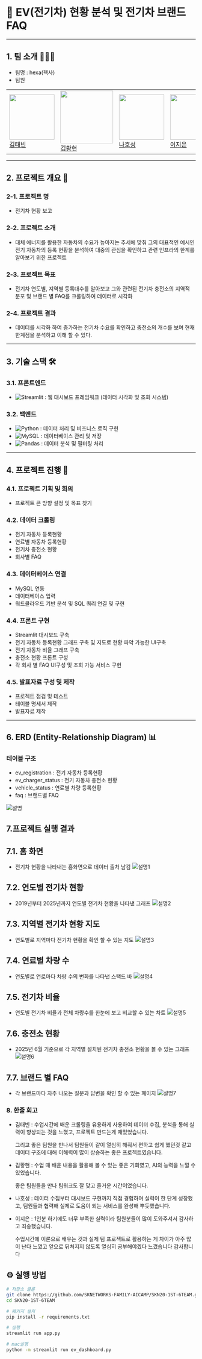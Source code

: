 # 🚗 EV(전기차) 현황 분석 및 전기차 브랜드 FAQ

---

## 1. 팀 소개 🧑‍🤝‍🧑

   - 팀명 : hexa(헥사)
   - 팀원

| | | | |
|---|---|---|---|
| <img src="사진폴더/pika.jpeg" width="120"> <br> [김태빈](https://github.com/binibini90) | <img src="사진폴더/jaman.jpeg" width="140"> <br> [김황현](https://github.com/python11021) | <img src="사진폴더/pichu.jpeg" width="120"> <br> [나호성](https://github.com/BBuSang) | <img src="사진폴더/ulpak.jpg" width="120"> <br> [이지은](https://github.com/jieun9508-cyber) |


---

## 2. 프로젝트 개요 📖

### 2-1. 프로젝트 명
        
- 전기차 현황 보고
        
### 2-2. 프로젝트 소개
         
- 대체 에너지를 활용한 자동차의 수요가 높아지는 추세에 맞춰 그의 대표적인 예시인 전기 자동차의 등록 현황을 분석하여 대중의 관심을 확인하고 관련 인프라의 한계를 알아보기 위한 프로젝트
        
### 2-3. 프로젝트 목표
         
- 전기차 연도별, 지역별 등록대수를 알아보고 그와 관련된 전기차 충전소의 지역적 분포 및 브랜드 별 FAQ를 크롤링하여 데이터로 시각화
        
### 2-4. 프로젝트 결과
         
- 데이터를 시각화 하여 증가하는 전기차 수요를 확인하고 충전소의 개수를 보며 현재 한계점을 분석하고 이해 할 수 있다.

---

## 3. 기술 스택  🛠

### 3.1. 프론트엔드  
- ![Streamlit](https://img.shields.io/badge/-streamlit-red?logo=streamlit&logoColor=white) : 웹 대시보드 프레임워크 (데이터 시각화 및 조회 시스템)  

### 3.2. 백엔드  
- ![Python](https://img.shields.io/badge/-python-blue?logo=python&logoColor=white) : 데이터 처리 및 비즈니스 로직 구현  
- ![MySQL](https://img.shields.io/badge/-mysql-blue?logo=mysql&logoColor=white) : 데이터베이스 관리 및 저장  
- ![Pandas](https://img.shields.io/badge/-pandas-purple?logo=pandas&logoColor=white) : 데이터 분석 및 필터링 처리  

---

## 4. 프로젝트 진행  🚀

### 4.1. 프로젝트 기획 및 회의
- 프로젝트 큰 방향 설정 및 목표 찾기 

### 4.2. 데이터 크롤링  
- 전기 자동차 등록현황
- 연료별 자동차 등록현황
- 전기차 충전소 현황
- 회사별 FAQ  

### 4.3. 데이터베이스 연결  
- MySQL 연동
- 데이터베이스 입력
- 워드클라우드 기반 분석 및 SQL 쿼리 연결 및 구현

### 4.4. 프론트 구현
- Streamlit 대시보드 구축
- 전기 자동차 등록현황 그래프 구축 및 지도로 현황 파악 가능한 UI구축
- 전기 자동차 비율 그래프 구축
- 충전소 현황 프론트 구성
- 각 회사 별 FAQ UI구성 및 조회 가능 서비스 구현

### 4.5. 발표자료 구성 및 제작
- 프로젝트 점검 및 테스트
- 테이블 명세서 제작
- 발표자료 제작

---

## 6. ERD (Entity-Relationship Diagram) 📊

### 테이블 구조
- ev_registration : 전기 자동차 등록현황
- ev_charger_status : 전기 자동차 충전소 현황
- vehicle_status : 연료별 차량 등록현황
- faq : 브랜드별 FAQ

![설명](사진폴더/HEXA_ERD.jpg)

## 7.프로젝트 실행 결과

## 7.1. 홈 화면
- 전기차 현황을 나타내는 홈화면으로 데이터 출처 남김
![설명1](사진폴더/home.png)

## 7.2. 연도별 전기차 현황
- 2019년부터 2025년까지 연도별 전기차 현황을 나타낸 그래프
![설명2](사진폴더/year.png)

## 7.3. 지역별 전기차 현황 지도
- 연도별로 지역마다 전기차 현황을 확인 할 수 있는 지도
![설명3](사진폴더/rigin.png)

## 7.4. 연료별 차량 수
- 연도별로 연로마다 차량 수의 변화를 나타낸 스택드 바
![설명4](사진폴더/fuel.png)

## 7.5. 전기차 비율
- 연도별 전기차 비율과 전체 차량수를 한눈에 보고 비교할 수 있는 차트
![설명5](사진폴더/diff.png)

## 7.6. 충전소 현황
- 2025년 6월 기준으로 각 지역별 설치된 전기차 충전소 현황을 볼 수 있는 그래프
![설명6](사진폴더/char.png)

## 7.7. 브랜드 별 FAQ
- 각 브랜드마다 자주 나오는 질문과 답변을 확인 할 수 있는 페이지
![설명7](사진폴더/faq.png)

### 8. 한줄 회고

- 김태빈 : 수업시간에 배운 크롤링을 유용하게 사용하여 데이터 수집, 분석을 통해 실력이 향상되는 것을 느꼈고, 프로젝트 만드는게 재밌었습니다.

  그리고 좋은 팀원을 만나서 팀원들이 같이 열심히 해줘서 편하고 쉽게 했던것 같고 데이터 구조에 대해 이해력이 많이 상승하는 좋은 프로젝트였습니다.

- 김황현 : 수업 때 배운 내용을 활용해 볼 수 있는 좋은 기회였고, AI의 능력을 느낄 수 있었습니다. 

  좋은 팀원들을 만나 팀워크도 잘 맞고 즐거운 시간이었습니다.

- 나호성 : 데이터 수집부터 대시보드 구현까지 직접 경험하며 실력이 한 단계 성장했고, 팀원들과 협력해 실제로 도움이 되는 서비스를 완성해 뿌듯했습니다.

- 이지은 : 1인분 하기에도 너무 부족한 실력이라 팀원분들이 많이 도와주셔서 감사하고 죄송했습니다.

  수업시간에 이론으로 배우는 것과 실제 팀 프로젝트로 활용하는 게 차이가 아주 많이 난다 느꼈고 앞으로 뒤쳐지지 않도록 열심히 공부해야겠다 느꼈습니다 감사합니다

## ⚙️ 실행 방법
```bash
# 저장소 클론
git clone https://github.com/SKNETWORKS-FAMILY-AICAMP/SKN20-1ST-6TEAM.git
cd SKN20-1ST-6TEAM

# 패키지 설치
pip install -r requirements.txt

# 실행
streamlit run app.py

# mac실행
python -m streamlit run ev_dashboard.py
